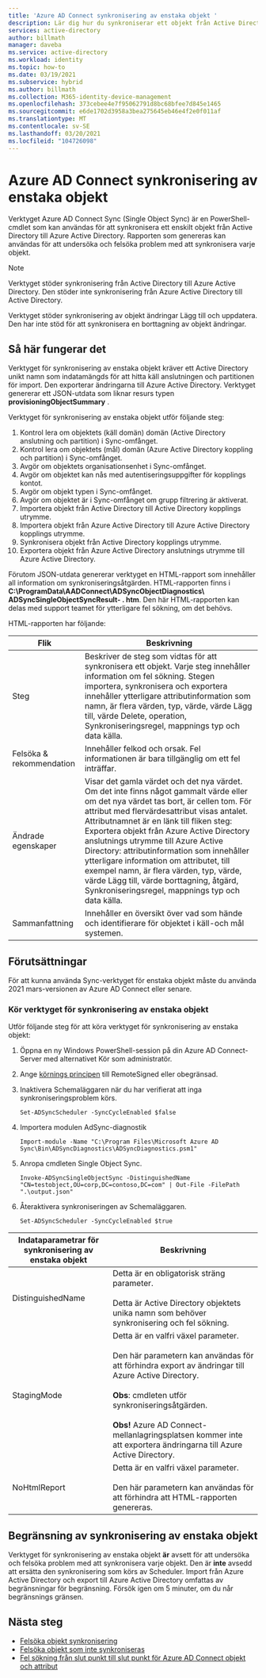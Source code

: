 ```yaml
---
title: 'Azure AD Connect synkronisering av enstaka objekt '
description: Lär dig hur du synkroniserar ett objekt från Active Directory till Azure AD för fel sökning.
services: active-directory
author: billmath
manager: daveba
ms.service: active-directory
ms.workload: identity
ms.topic: how-to
ms.date: 03/19/2021
ms.subservice: hybrid
ms.author: billmath
ms.collection: M365-identity-device-management
ms.openlocfilehash: 373cebee4e7f95062791d8bc68bfee7d845e1465
ms.sourcegitcommit: e6de1702d3958a3bea275645eb46e4f2e0f011af
ms.translationtype: MT
ms.contentlocale: sv-SE
ms.lasthandoff: 03/20/2021
ms.locfileid: "104726098"
---
```

# <a name="azure-ad-connect-single-object-sync"></a>Azure AD Connect synkronisering av enstaka objekt 

Verktyget Azure AD Connect Sync (Single Object Sync) är en PowerShell-cmdlet som kan användas för att synkronisera ett enskilt objekt från Active Directory till Azure Active Directory. Rapporten som genereras kan användas för att undersöka och felsöka problem med att synkronisera varje objekt. 

> [!NOTE]
> Verktyget stöder synkronisering från Active Directory till Azure Active Directory. Den stöder inte synkronisering från Azure Active Directory till Active Directory. 
>
> Verktyget stöder synkronisering av objekt ändringar Lägg till och uppdatera. Den har inte stöd för att synkronisera en borttagning av objekt ändringar. 

## <a name="how-it-works"></a>Så här fungerar det
Verktyget för synkronisering av enstaka objekt kräver ett Active Directory unikt namn som indatamängds för att hitta käll anslutningen och partitionen för import. Den exporterar ändringarna till Azure Active Directory. Verktyget genererar ett JSON-utdata som liknar resurs typen **provisioningObjectSummary** . 

Verktyget för synkronisering av enstaka objekt utför följande steg: 

 1. Kontrol lera om objektets (käll domän) domän (Active Directory anslutning och partition) i Sync-omfånget. 
 2. Kontrol lera om objektets (mål) domän (Azure Active Directory koppling och partition) i Sync-omfånget. 
 3. Avgör om objektets organisationsenhet i Sync-omfånget. 
 4. Avgör om objektet kan nås med autentiseringsuppgifter för kopplings kontot. 
 5. Avgör om objekt typen i Sync-omfånget. 
 6. Avgör om objektet är i Sync-omfånget om grupp filtrering är aktiverat. 
 7. Importera objekt från Active Directory till Active Directory kopplings utrymme. 
 8. Importera objekt från Azure Active Directory till Azure Active Directory kopplings utrymme. 
 9. Synkronisera objekt från Active Directory kopplings utrymme. 
 10. Exportera objekt från Azure Active Directory anslutnings utrymme till Azure Active Directory. 

Förutom JSON-utdata genererar verktyget en HTML-rapport som innehåller all information om synkroniseringsåtgärden. HTML-rapporten finns i **C:\ProgramData\AADConnect\ADSyncObjectDiagnostics\ ADSyncSingleObjectSyncResult- <date> . htm**. Den här HTML-rapporten kan delas med support teamet för ytterligare fel sökning, om det behövs. 

HTML-rapporten har följande: 

|Flik|Beskrivning|
|-----|-----|
|Steg|Beskriver de steg som vidtas för att synkronisera ett objekt. Varje steg innehåller information om fel sökning. Stegen importera, synkronisera och exportera innehåller ytterligare attributinformation som namn, är flera värden, typ, värde, värde Lägg till, värde Delete, operation, Synkroniseringsregel, mappnings typ och data källa.| 
|Felsöka & rekommendation|Innehåller felkod och orsak. Fel informationen är bara tillgänglig om ett fel inträffar.| 
|Ändrade egenskaper|Visar det gamla värdet och det nya värdet. Om det inte finns något gammalt värde eller om det nya värdet tas bort, är cellen tom. För attribut med flervärdesattribut visas antalet. Attributnamnet är en länk till fliken steg: Exportera objekt från Azure Active Directory anslutnings utrymme till Azure Active Directory: attributinformation som innehåller ytterligare information om attributet, till exempel namn, är flera värden, typ, värde, värde Lägg till, värde borttagning, åtgärd, Synkroniseringsregel, mappnings typ och data källa.| 
|Sammanfattning|Innehåller en översikt över vad som hände och identifierare för objektet i käll-och mål systemen.| 

## <a name="prerequisites"></a>Förutsättningar 

För att kunna använda Sync-verktyget för enstaka objekt måste du använda 2021 mars-versionen av Azure AD Connect eller senare. 

### <a name="run-the-single-object-sync-tool"></a>Kör verktyget för synkronisering av enstaka objekt 

Utför följande steg för att köra verktyget för synkronisering av enstaka objekt: 

 1. Öppna en ny Windows PowerShell-session på din Azure AD Connect-Server med alternativet Kör som administratör. 

 2. Ange [körnings principen](https://docs.microsoft.com/powershell/module/microsoft.powershell.security/set-executionpolicy) till RemoteSigned eller obegränsad. 

 3. Inaktivera Schemaläggaren när du har verifierat att inga synkroniseringsproblem körs. 

     `Set-ADSyncScheduler -SyncCycleEnabled $false` 

 4. Importera modulen AdSync-diagnostik 

     `Import-module -Name "C:\Program Files\Microsoft Azure AD Sync\Bin\ADSyncDiagnostics\ADSyncDiagnostics.psm1"` 

 5. Anropa cmdleten Single Object Sync. 

     `Invoke-ADSyncSingleObjectSync -DistinguishedName "CN=testobject,OU=corp,DC=contoso,DC=com" | Out-File -FilePath ".\output.json"` 

 6. Återaktivera synkroniseringen av Schemaläggaren. 

     `Set-ADSyncScheduler -SyncCycleEnabled $true`

|Indataparametrar för synkronisering av enstaka objekt|Beskrivning| 
|-----|----|
|DistinguishedName|Detta är en obligatorisk sträng parameter. </br></br>Detta är Active Directory objektets unika namn som behöver synkronisering och fel sökning.| 
|StagingMode|Detta är en valfri växel parameter.</br></br>Den här parametern kan användas för att förhindra export av ändringar till Azure Active Directory.</br></br>**Obs**: cmdleten utför synkroniseringsåtgärden. </br></br>**Obs!** Azure AD Connect-mellanlagringsplatsen kommer inte att exportera ändringarna till Azure Active Directory.|
|NoHtmlReport|Detta är en valfri växel parameter.</br></br>Den här parametern kan användas för att förhindra att HTML-rapporten genereras. 

## <a name="single-object-sync-throttling"></a>Begränsning av synkronisering av enstaka objekt 

Verktyget för synkronisering av enstaka objekt **är** avsett för att undersöka och felsöka problem med att synkronisera varje objekt. Den är **inte** avsedd att ersätta den synkronisering som körs av Scheduler. Import från Azure Active Directory och export till Azure Active Directory omfattas av begränsningar för begränsning. Försök igen om 5 minuter, om du når begränsnings gränsen. 

## <a name="next-steps"></a>Nästa steg
- [Felsöka objekt synkronisering](tshoot-connect-objectsync.md)
- [Felsöka objekt som inte synkroniseras](tshoot-connect-object-not-syncing.md)
- [Fel sökning från slut punkt till slut punkt för Azure AD Connect objekt och attribut](https://docs.microsoft.com/troubleshoot/azure/active-directory/troubleshoot-aad-connect-objects-attributes)
